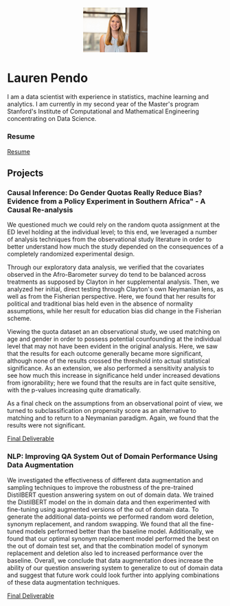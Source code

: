 <p align="center">
  <img src="headshot.jpg" width="150">
</p>

# Lauren Pendo

I am a data scientist with experience in statistics, machine learning and analytics. I am currently in my second year of the Master's program Stanford's Institute of Computational and Mathematical Engineering concentrating on Data Science. 

### Resume
[Resume](PendoLauren_MS_ICME.pdf)


## Projects

### Causal Inference: Do Gender Quotas Really Reduce Bias? Evidence from a Policy Experiment in Southern Africa" - A Causal Re-analysis

We questioned much we could rely on the random quota assignment at the ED level holding at the individual level; to this end, we leveraged a number of analysis techniques from the observational study literature in order to better understand how much the study depended on the consequences of a completely randomized experimental design. 

Through our exploratory data analysis, we verified that the covariates observed in the Afro-Barometer survey do tend to be balanced across treatments as supposed by Clayton in her supplemental analysis. Then, we analyzed her initial, direct testing through Clayton's own Neymanian lens, as well as from the Fisherian perspective. Here, we found that her results for political and traditional bias held even in the absence of normality assumptions, while her result for education bias did change in the Fisherian scheme.

Viewing the quota dataset an an observational study, we used matching on age and gender in order to possess potential counfounding at the individual level that may not have been evident in the original analysis. Here, we saw that the results for each outcome generally became more significant, although none of the results crossed the threshold into actual statistical significance. As an extension, we also performed a sensitivity analysis to see how much this increase in significance held under increased devations from ignorability; here we found that the results are in fact quite sensitive, with the p-values increasing quite dramatically. 

As a final check on the assumptions from an observational point of view, we turned to subclassification on propensity score as an alternative to matching and to return to a Neymanian paradigm. Again, we found that the results were not significant. 


[Final Deliverable](MSE327_Final_Project__Gender_Bias.pdf)

### NLP: Improving QA System Out of Domain Performance Using Data Augmentation

We investigated the effectiveness of different data augmentation and sampling techniques to improve the robustness of the pre-trained DistilBERT question answering system on out of domain data. We trained the DistilBERT model on the in domain data and then experimented with fine-tuning using augmented versions of the out of domain data. To generate the additional data-points we performed random word deletion, synonym replacement, and random swapping. We found that all the fine-tuned models performed better than the baseline model. Additionally, we found that our optimal synonym replacement model performed the best on the out of domain test set, and that the combination model of synonym replacement and deletion also led to increased performance over the baseline. Overall, we conclude that data augmentation does increase the ability of our question answering system to generalize to out of domain data and suggest that future work could look further into applying combinations of these data augmentation techniques.

[Final Deliverable](CS224N_Project_Milestone.pdf)

